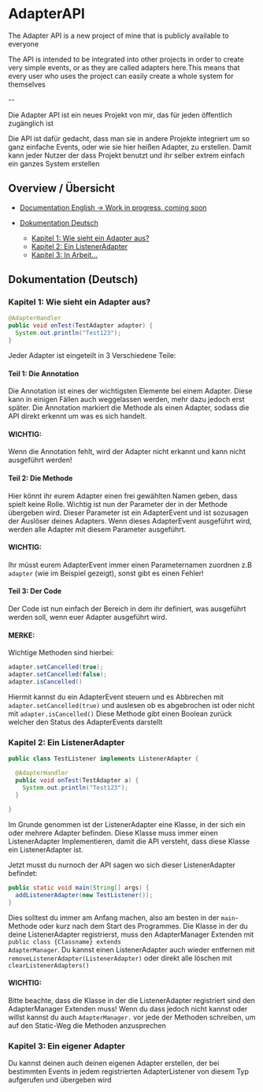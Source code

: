 <h1>AdapterAPI</h1>

The Adapter API is a new project of mine that is publicly available to everyone

The API is intended to be integrated into other projects in order to create very simple events, or as they are called adapters here.This means that every user who uses the project can easily create a whole system for themselves

--

Die Adapter API ist ein neues Projekt von mir, das für jeden öffentlich zugänglich ist

Die API ist dafür gedacht, dass man sie in andere Projekte integriert um so ganz einfache Events, oder wie sie hier heißen Adapter, zu erstellen. Damit kann jeder Nutzer der dass Projekt benutzt und ihr selber extrem einfach ein ganzes System erstellen

<h2>Overview / Übersicht</h2>

- <a href="#documentation-english">Documentation English -> Work in progress, coming soon</a>
- <a href="#dokumentation-deutsch">Dokumentation Deutsch</a>

	- <a href="#kapitel-1-wie-sieht-ein-adapter-aus">Kapitel 1: Wie sieht ein Adapter aus?</a>
	- <a href="#kapitel-2-ein-listeneradapter">Kapitel 2: Ein ListenerAdapter</a>
	- <a href="#kapitel-3-in-arbeit">Kapitel 3: In Arbeit...</a>

<h2>Dokumentation (Deutsch)</h2>

<h3>Kapitel 1: Wie sieht ein Adapter aus?</h3>

```java
@AdapterHandler
public void onTest(TestAdapter adapter) {
  System.out.println("Test123");
}
```
Jeder Adapter ist eingeteilt in 3 Verschiedene Teile:

<h4>Teil 1: Die Annotation</h4>

Die Annotation ist eines der wichtigsten Elemente bei einem Adapter. Diese kann in einigen Fällen auch weggelassen werden, mehr dazu jedoch erst später.
Die Annotation markiert die Methode als einen Adapter, sodass die API direkt erkennt um was es sich handelt.

<h4>WICHTIG:</h4>
Wenn die Annotation fehlt, wird der Adapter nicht erkannt und kann nicht ausgeführt werden!

<h4>Teil 2: Die Methode</h4>

Hier könnt ihr eurem Adapter einen frei gewählten Namen geben, dass spielt keine Rolle.
Wichtig ist nun der Parameter der in der Methode übergeben wird. Dieser Parameter ist ein AdapterEvent und ist sozusagen der Auslöser deines Adapters. 
Wenn dieses AdapterEvent ausgeführt wird, werden alle Adapter mit diesem Parameter ausgeführt.

<h4>WICHTIG:</h4>
Ihr müsst eurem AdapterEvent immer einen Parameternamen zuordnen z.B <code>adapter</code> (wie im Beispiel gezeigt), sonst gibt es einen Fehler!

<h4>Teil 3: Der Code</h4>

Der Code ist nun einfach der Bereich in dem ihr definiert, was ausgeführt werden soll, wenn euer Adapter ausgeführt wird.

<h4>MERKE:</h4>

Wichtige Methoden sind hierbei:

```java
adapter.setCancelled(true);
adapter.setCancelled(false);
adapter.isCancelled()
```


Hiermit kannst du ein AdapterEvent steuern und es Abbrechen mit <code>adapter.setCancelled(true)</code> und auslesen ob es abgebrochen ist oder nicht
mit <code>adapter.isCancelled()</code> Diese Methode gibt einen Boolean zurück welcher den Status des AdapterEvents darstellt

<h3>Kapitel 2: Ein ListenerAdapter</h3>

```java
public class TestListener implements ListenerAdapter {

  @AdapterHandler
  public void onTest(TestAdapter a) {
    System.out.println("Test123");
  }
	
}
```

Im Grunde genommen ist der ListenerAdapter eine Klasse, in der sich ein oder mehrere Adapter befinden.
Diese Klasse muss immer einen ListenerAdapter Implementieren, damit die API versteht, dass diese Klasse
ein ListenerAdapter ist.

Jetzt musst du nurnoch der API sagen wo sich dieser ListenerAdapter befindet:

```java
public static void main(String[] args) {
  addListenerAdapter(new TestListener());
}
```

Dies solltest du immer am Anfang machen, also am besten in der <code>main</code>-Methode oder kurz nach dem Start des Programmes.
Die Klasse in der du deine ListenerAdapter registrierst, muss den AdapterManager Extenden mit <code>public class {Classname} extends AdapterManager</code>.
Du kannst einen ListenerAdapter auch wieder entfernen mit <code>removeListenerAdapter(ListenerAdapter)</code> oder direkt alle löschen
mit <code>clearListenerAdapters()</code>
  
<h4>WICHTIG:</h4>
Bitte beachte, dass die Klasse in der die ListenerAdapter registriert sind den AdapterManager Extenden muss! Wenn du dass jedoch nicht
kannst oder willst kannst du auch <code>AdapterManager.</code> vor jede der Methoden schreiben, um auf den Static-Weg die Methoden 
anzusprechen

<h3>Kapitel 3: Ein eigener Adapter</h3>

Du kannst deinen auch deinen eigenen Adapter erstellen, der bei bestimmten Events in jedem registrierten AdapterListener von diesem Typ aufgerufen und übergeben wird
